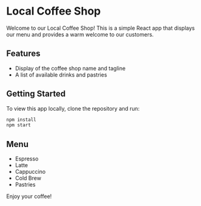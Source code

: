 # Local Coffee Shop

Welcome to our Local Coffee Shop! This is a simple React app that displays our menu and provides a warm welcome to our customers.

## Features
- Display of the coffee shop name and tagline
- A list of available drinks and pastries

## Getting Started

To view this app locally, clone the repository and run:

```bash
npm install
npm start
```

## Menu
- Espresso
- Latte
- Cappuccino
- Cold Brew
- Pastries

Enjoy your coffee!